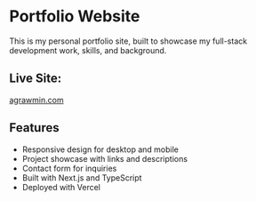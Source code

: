 # Portfolio Website

This is my personal portfolio site, built to showcase my full-stack development work, skills, and background. 

## Live Site:

[agrawmin.com](https://agrawmin.com)

## Features

- Responsive design for desktop and mobile
- Project showcase with links and descriptions
- Contact form for inquiries
- Built with Next.js and TypeScript  
- Deployed with Vercel
